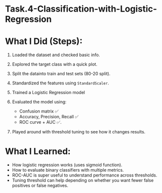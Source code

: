 # Task.4-Classification-with-Logistic-Regression
# What I Did (Steps):

1. Loaded the dataset and checked basic info.
2. Explored the target class with a quick plot.
3. Split the datainto train and test sets (80-20 split).
4. Standardized the features using `StandardScaler`.
5. Trained a Logistic Regression model
6. Evaluated the model using:

   * Confusion matrix ✅
   * Accuracy, Precision, Recall ✅
   * ROC curve + AUC ✅.
7. Played around with threshold tuning to see how it changes results.

# What I Learned:

* How logistic regression works (uses sigmoid function).
* How to evaluate binary classifiers with multiple metrics.
* ROC-AUC is super useful to understand performance across thresholds.
* Tuning threshold can help depending on whether you want fewer false positives or false negatives.


